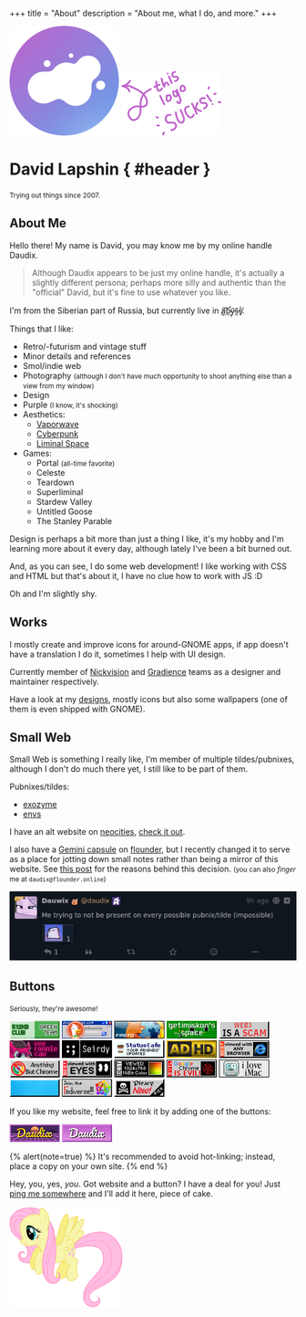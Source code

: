 +++
title = "About"
description = "About me, what I do, and more."
+++

<div id="about-splash">
<div id="avatar-container">
	<img id="avatar" src="logo.svg" alt="logo" />
	<img id="it-sucks" class="transparent no-hover" alt="this logo sucks" src="this-logo-sucks.png" />
</div>

# David Lapshin { #header }

<small>Trying out things since 2007.</small>
</div>

## About Me

Hello there! My name is David, you may know me by my online handle Daudix.

> Although Daudix appears to be just my online handle, it's actually a slightly different persona; perhaps more silly and authentic than the "official" David, but it's fine to use whatever you like.

I'm from the Siberian part of Russia, but currently live in <abbr id="abyss" title="If you know, you know">a̸͙͠b̴̛ͅȳ̴̜s̴̫̄s̸̞̒</abbr>.

Things that I like:
- Retro/-futurism and vintage stuff
- Minor details and references
- Smol/indie web
- Photography <small>(although I don't have much opportunity to shoot anything else than a view from my window)</small>
- Design
- Purple <small>(I know, it's shocking)</small>
- Aesthetics:
  - [Vaporwave](https://aesthetics.fandom.com/wiki/Vaporwave)
  - [Cyberpunk](https://aesthetics.fandom.com/wiki/Cyberpunk)
  - [Liminal Space](https://aesthetics.fandom.com/wiki/Liminal_Space)
- Games:
  - Portal <small>(all-time favorite)</small>
  - Celeste
  - Teardown
  - Superliminal
  - Stardew Valley
  - Untitled Goose
  - The Stanley Parable

Design is perhaps a bit more than just a thing I like, it's my hobby and I'm learning more about it every day, although lately I've been a bit burned out.

And, as you can see, I do some web development! I like working with CSS and HTML but that's about it, I have no clue how to work with JS :D

Oh and I'm slightly <span id="shy" onclick="fluttershyAnim()">shy</span>.

## Works

I mostly create and improve icons for around-GNOME apps, if app doesn't have a translation I do it, sometimes I help with UI design.

Currently member of [Nickvision](https://nickvision.org) and [Gradience](https://gradienceteam.github.io) teams as a designer and maintainer respectively.

Have a look at my [designs](@/design/index.md), mostly icons but also some wallpapers (one of them is even shipped with GNOME).

## Small Web

Small Web is something I really like, I'm member of multiple tildes/pubnixes, although I don't do much there yet, I still like to be part of them.

Pubnixes/tildes:

- [exozyme](https://exozy.me)
- [envs](https://envs.net)

I have an alt website on [neocities](https://neocities.org), [check it out](https://daudix.neocities.org).

I also have a [Gemini capsule](gemini://gmi.daudix.one) on [flounder](https://flounder.online), but I recently changed it to serve as a place for jotting down small notes rather than being a mirror of this website. See [this post](@/blog/2024-07-13-repurposing-gemini-capsule/index.md) for the reasons behind this decision. <small>(you can also *finger* me at `daudix@flounder.online`)</small>

[![Tilde invasion](tilde-invasion.png)](https://pleroma.envs.net/notice/AeJ5ACKLIOl1bCj2lU)

## Buttons

<small>Seriously, they're awesome!</small>

<div id="netscape-buttons-container">

[![a proud member of the green team of 512KB club](88x31/green-team.gif)](https://512kb.club)
[![ddg](88x31/ddg.gif)](https://duckduckgo.com)
[![firefox3](88x31/firefox3.gif)](https://getfirefox.com)
[![getimiskon](88x31/getimiskon.png)](https://getimiskon.xyz)
[![notoweb3](88x31/notoweb3.gif)](https://yesterweb.org/no-to-web3/)
[![ronbutton](88x31/ronbutton.png)](https://veeronniecaw.space)
[![seirdy](88x31/seirdy.gif)](https://seirdy.one)
[![statuscafe](88x31/statuscafe.png)](https://status.cafe)
![adhd](88x31/adhd.gif)
![any2](88x31/any2.gif)
![anythingbut](88x31/anythingbut.gif)
![besteyes2](88x31/besteyes2.gif)
![bestviewed16bit](88x31/bestviewed16bit.gif)
![fuckchrome](88x31/fuckchrome.gif)
![imac](88x31/imac.gif)
![linux_powered](88x31/linux_powered.gif)
![neo-fedi](88x31/neo-fedi.gif)
![yarrr](88x31/yarrr.gif)

</div>

If you like my website, feel free to link it by adding one of the buttons:

<div id="netscape-buttons-container">

![daudix](88x31/daudix.gif)
![daudix-alt](88x31/daudix-alt.gif)

</div>

{% alert(note=true) %}
It's recommended to avoid hot-linking; instead, place a copy on your own site.
{% end %}

Hey, you, yes, *you*. Got website and a button? I have a deal for you! Just [ping me somewhere](@/find/index.md#contacts) and I'll add it here, piece of cake.

<img id="fluttershy" class="transparent no-hover drop-shadow" src="fluttershy.gif" />

<script>
  const fluttershy = document.getElementById("fluttershy");

  function fluttershyAnim() {
    fluttershy.classList.add("flying");
    fluttershy.addEventListener("animationend", function () {
      fluttershy.classList.remove("flying");
    });
  }
</script>
